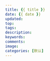 ```yaml
---
title: {{ title }}
date: {{ date }}
updated:
top: 
tags:
description:
keywords:
comments: 
image:
categories: [默认]
---
```


<!--more-->